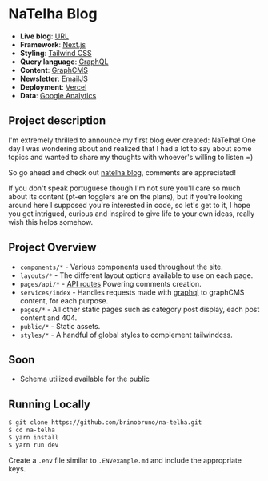 # NaTelha Blog

- **Live blog**: [URL](https://natelha.blog/)
- **Framework**: [Next.js](https://nextjs.org/)
- **Styling**: [Tailwind CSS](https://tailwindcss.com/)
- **Query language**: [GraphQL](https://graphql.org/)
- **Content**: [GraphCMS](https://graphcms.com/)
- **Newsletter**: [EmailJS](https://www.emailjs.com/)
- **Deployment**: [Vercel](https://vercel.com/)
- **Data**: [Google Analytics](https://developers.google.com/analytics)

## Project description

I'm extremely thrilled to announce my first blog ever created: NaTelha! One day I was wondering about and realized that I had a lot to say about some topics and wanted to share my thoughts with whoever's willing to listen =)

So go ahead and check out [natelha.blog](https://natelha.blog/), comments are appreciated!

If you don't speak portuguese though I'm not sure you'll care so much about its content (pt-en togglers are on the plans), but if you're looking around here I supposed you're interested in code, so let's get to it, I hope you get intrigued, curious and inspired to give life to your own ideas, really wish this helps somehow.

## Project Overview

- `components/*` - Various components used throughout the site.
- `layouts/*` - The different layout options available to use on each page.
- `pages/api/*` - [API routes](https://nextjs.org/docs/api-routes/introduction) Powering comments creation.
- `services/index` - Handles requests made with [graphql](https://graphql.org) to graphCMS content, for each purpose.
- `pages/*` - All other static pages such as category post display, each post content and 404.
- `public/*` - Static assets.
- `styles/*` - A handful of global styles to complement tailwindcss.

## Soon
- Schema utilized available for the public

## Running Locally

```bash
$ git clone https://github.com/brinobruno/na-telha.git
$ cd na-telha
$ yarn install
$ yarn run dev
```

Create a `.env` file similar to `.ENVexample.md` and include the appropriate keys.
